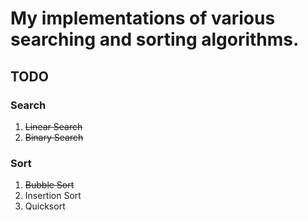 # My implementations of various searching and sorting algorithms.

## TODO
### Search
1. ~~Linear Search~~
2. ~~Binary Search~~

### Sort
1. ~~Bubble Sort~~
2. Insertion Sort
3. Quicksort
